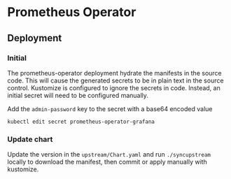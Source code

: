 # Prometheus Operator

## Deployment

### Initial

The prometheus-operator deployment hydrate the manifests in the source code.
This will cause the generated secrets to be in plain text in the source control.
Kustomize is configured to ignore the secrets in code. Instead, an initial secret
will need to be configured manually.

Add the `admin-password` key to the secret with a base64 encoded value

```
kubectl edit secret prometheus-operator-grafana
```

### Update chart

Update the version in the `upstream/Chart.yaml` and run `./syncupstream` locally to download the manifest,
then commit or apply manually with kustomize.
